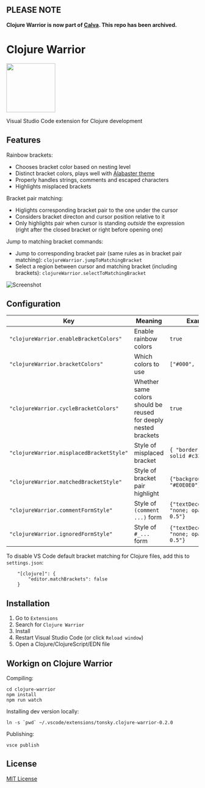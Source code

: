 ## PLEASE NOTE

**Clojure Warrior is now part of [Calva](https://github.com/BetterThanTomorrow/calva). This repo has been archived.**

# Clojure Warrior

<img src="https://raw.githubusercontent.com/tonsky/clojure-warrior/master/extras/icon.png" width="128px" height="128px">

Visual Studio Code extension for Clojure development

## Features

Rainbow brackets:

- Chooses bracket color based on nesting level
- Distinct bracket colors, plays well with [Alabaster theme](https://marketplace.visualstudio.com/items?itemName=tonsky.theme-alabaster)
- Properly handles strings, comments and escaped characters
- Highlights misplaced brackets

Bracket pair matching:

- Higlights corresponding bracket pair to the one under the cursor
- Considers bracket directon and cursor position relative to it
- Only highlights pair when cursor is standing _outside_ the expression (right after the closed bracket or right before opening one)

Jump to matching bracket commands:

- Jump to corresponding bracket pair (same rules as in bracket pair matching): `clojureWarrior.jumpToMatchingBracket`
- Select a region between cursor and matching bracket (including brackets): `clojureWarrior.selectToMatchingBracket`

![Screenshot](https://raw.githubusercontent.com/tonsky/clojure-warrior/master/extras/screenshot.png)

## Configuration

| Key | Meaning | Example |
| --- | ------- | ------- |
| `"clojureWarrior.enableBracketColors"` | Enable rainbow colors |  `true` |
| `"clojureWarrior.bracketColors"` | Which colors to use |  `["#000", "#999"]` |
| `"clojureWarrior.cycleBracketColors"` | Whether same colors should be reused for deeply nested brackets | `true` |
| `"clojureWarrior.misplacedBracketStyle"` | Style of misplaced bracket | `{ "border": "2px solid #c33" }` |
| `"clojureWarrior.matchedBracketStyle"` | Style of bracket pair highlight | `{"backgroundColor": "#E0E0E0"}` |
| `"clojureWarrior.commentFormStyle"` | Style of `(comment ...)` form | `{"textDecoration": "none; opacity: 0.5"}` |
| `"clojureWarrior.ignoredFormStyle"` | Style of `#_...` form | `{"textDecoration": "none; opacity: 0.5"}` |

To disable VS Code default bracket matching for Clojure files, add this to `settings.json`:

```
    "[clojure]": {
        "editor.matchBrackets": false
    }
```

## Installation

1. Go to `Extensions`
2. Search for `Clojure Warrior`
3. Install
4. Restart Visual Studio Code (or click `Reload window`)
5. Open a Clojure/ClojureScript/EDN file

## Workign on Clojure Warrior

Compiling:

```
cd clojure-warrior
npm install
npm run watch
```

Installing dev version locally:

```
ln -s `pwd` ~/.vscode/extensions/tonsky.clojure-warrior-0.2.0
```

Publishing:

```
vsce publish
```

## License

[MIT License](https://github.com/tonsky/clojure-warrior/blob/master/./LICENSE.txt)
